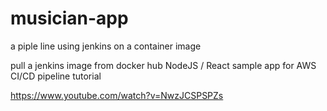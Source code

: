# musician-app
 a piple line using jenkins on a container image

 pull a jenkins image from docker hub
 NodeJS / React sample app for AWS CI/CD pipeline tutorial

https://www.youtube.com/watch?v=NwzJCSPSPZs
